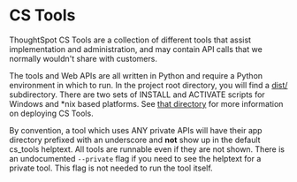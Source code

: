 # CS Tools

ThoughtSpot CS Tools are a collection of different tools that assist implementation and
administration, and may contain API calls that we normally wouldn't share with
customers.

The tools and Web APIs are all written in Python and require a Python environment in
which to run. In the project root directory, you will find a [dist/][dist] subdirectory.
There are two sets of INSTALL and ACTIVATE scripts for Windows and \*nix based
platforms. See [that directory][dist] for more information on deploying CS Tools.

By convention, a tool which uses ANY private APIs will have their app directory prefixed
with an underscore and **not** show up in the default cs_tools helptext. All tools are
runnable even if they are not shown. There is an undocumented `--private` flag if you
need to see the helptext for a private tool. This flag is not needed to run the tool
itself.

[dist]: ../../dist/
